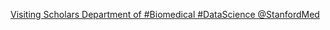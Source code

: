 [Visiting Scholars   Department of #Biomedical #DataScience   @StanfordMed](https://qi.tc/qi/116373)